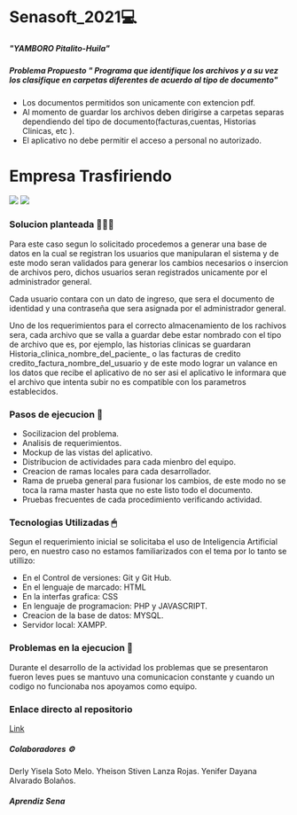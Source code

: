# Senasoft_2021💻
##### "YAMBORO Pitalito-Huila"
##### Problema Propuesto " Programa que identifique los archivos y a su vez los clasifique en carpetas diferentes de acuerdo al tipo de documento"
- Los documentos permitidos son unicamente con extencion pdf.
- Al momento de guardar los archivos deben dirigirse a carpetas separas dependiendo del tipo de documento(facturas,cuentas, Historias Clinicas, etc  ).
- El aplicativo no debe permitir el acceso a personal no autorizado.

# Empresa Trasfiriendo 

![](https://img.shields.io/github/stars/pandao/editor.md.svg) ![](https://img.shields.io/github/forks/pandao/editor.md.svg)



### Solucion planteada    👨🏽‍💻

Para este caso segun lo solicitado procedemos a generar una base de datos en la cual se registran los usuarios que manipularan el sistema y de este modo seran validados para generar los cambios necesarios o insercion de archivos pero, dichos usuarios seran registrados unicamente por el administrador general.

Cada usuario contara con un dato de ingreso, que sera el documento de identidad y una contraseña que sera asignada por el administrador general.

Uno de los requerimientos para el correcto almacenamiento de los rachivos sera, cada archivo que se valla a guardar debe estar nombrado con el tipo de archivo que es, por ejemplo, las historias clinicas se guardaran Historia_clinica_nombre_del_paciente_ o las facturas de credito  credito_factura_nombre_del_usuario y de este modo lograr un valance en los datos que recibe el aplicativo de no ser asi el aplicativo le informara que el archivo que intenta subir no es compatible con los parametros establecidos.

### Pasos de ejecucion    🔗
- Socilizacion del problema.
- Analisis de requerimientos.
- Mockup de las vistas del aplicativo.
- Distribucion de actividades para cada mienbro del equipo.
- Creacion de ramas locales para cada desarrollador.
- Rama de prueba general para fusionar los cambios, de este modo no se toca la rama master hasta que no este listo todo el documento.
- Pruebas frecuentes de cada procedimiento verificando actividad.

### Tecnologias Utilizadas     🖱
Segun el requerimiento inicial se solicitaba el uso de Inteligencia Artificial pero, en nuestro caso  no estamos familiarizados con el tema por lo tanto se utillizo:
- En el Control de versiones: Git y Git Hub.
- En el lenguaje de marcado: HTML
- En la interfas grafica: CSS
- En lenguaje de programacion: PHP y JAVASCRIPT.
- Creacion de la base de datos: MYSQL.
- Servidor local: XAMPP.

### Problemas en la ejecucion   📌
Durante el desarrollo de la actividad los problemas que se presentaron fueron leves pues se mantuvo una comunicacion constante y cuando un codigo no funcionaba nos apoyamos como equipo.



### Enlace directo al repositorio
[Link](https://derlyysoto98.github.io/Senasoft_Yamboro_2021/ "Link")

##### Colaboradores      ⚙️
Derly Yisela Soto Melo.
Yheison Stiven Lanza Rojas.
Yenifer Dayana Alvarado Bolaños.

##### Aprendiz Sena